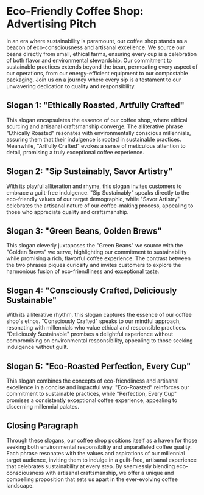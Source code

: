# Eco-Friendly Coffee Shop: Advertising Pitch

In an era where sustainability is paramount, our coffee shop stands as a beacon of eco-consciousness and artisanal excellence. We source our beans directly from small, ethical farms, ensuring every cup is a celebration of both flavor and environmental stewardship. Our commitment to sustainable practices extends beyond the bean, permeating every aspect of our operations, from our energy-efficient equipment to our compostable packaging. Join us on a journey where every sip is a testament to our unwavering dedication to quality and responsibility.

## Slogan 1: "Ethically Roasted, Artfully Crafted"
This slogan encapsulates the essence of our coffee shop, where ethical sourcing and artisanal craftsmanship converge. The alliterative phrase "Ethically Roasted" resonates with environmentally conscious millennials, assuring them that their indulgence is rooted in sustainable practices. Meanwhile, "Artfully Crafted" evokes a sense of meticulous attention to detail, promising a truly exceptional coffee experience.

## Slogan 2: "Sip Sustainably, Savor Artistry"
With its playful alliteration and rhyme, this slogan invites customers to embrace a guilt-free indulgence. "Sip Sustainably" speaks directly to the eco-friendly values of our target demographic, while "Savor Artistry" celebrates the artisanal nature of our coffee-making process, appealing to those who appreciate quality and craftsmanship.

## Slogan 3: "Green Beans, Golden Brews"
This slogan cleverly juxtaposes the "Green Beans" we source with the "Golden Brews" we serve, highlighting our commitment to sustainability while promising a rich, flavorful coffee experience. The contrast between the two phrases piques curiosity and invites customers to explore the harmonious fusion of eco-friendliness and exceptional taste.

## Slogan 4: "Consciously Crafted, Deliciously Sustainable"
With its alliterative rhythm, this slogan captures the essence of our coffee shop's ethos. "Consciously Crafted" speaks to our mindful approach, resonating with millennials who value ethical and responsible practices. "Deliciously Sustainable" promises a delightful experience without compromising on environmental responsibility, appealing to those seeking indulgence without guilt.

## Slogan 5: "Eco-Roasted Perfection, Every Cup"
This slogan combines the concepts of eco-friendliness and artisanal excellence in a concise and impactful way. "Eco-Roasted" reinforces our commitment to sustainable practices, while "Perfection, Every Cup" promises a consistently exceptional coffee experience, appealing to discerning millennial palates.

## Closing Paragraph
Through these slogans, our coffee shop positions itself as a haven for those seeking both environmental responsibility and unparalleled coffee quality. Each phrase resonates with the values and aspirations of our millennial target audience, inviting them to indulge in a guilt-free, artisanal experience that celebrates sustainability at every step. By seamlessly blending eco-consciousness with artisanal craftsmanship, we offer a unique and compelling proposition that sets us apart in the ever-evolving coffee landscape.
